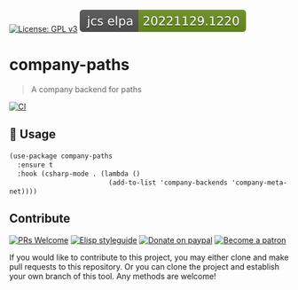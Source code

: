 [![License: GPL v3](https://img.shields.io/badge/License-GPL%20v3-blue.svg)](https://www.gnu.org/licenses/gpl-3.0)
[![JCS-ELPA](https://raw.githubusercontent.com/jcs-emacs/badges/master/elpa/v/company-paths.svg)](https://jcs-emacs.github.io/jcs-elpa/#/company-paths)

# company-paths
> A company backend for paths

[![CI](https://github.com/emacs-vs/company-paths/actions/workflows/test.yml/badge.svg)](https://github.com/emacs-vs/company-paths/actions/workflows/test.yml)

## 🔨 Usage

```elisp
(use-package company-paths
  :ensure t
  :hook (csharp-mode . (lambda ()
                         (add-to-list 'company-backends 'company-meta-net))))
```

## Contribute

[![PRs Welcome](https://img.shields.io/badge/PRs-welcome-brightgreen.svg)](http://makeapullrequest.com)
[![Elisp styleguide](https://img.shields.io/badge/elisp-style%20guide-purple)](https://github.com/bbatsov/emacs-lisp-style-guide)
[![Donate on paypal](https://img.shields.io/badge/paypal-donate-1?logo=paypal&color=blue)](https://www.paypal.me/jcs090218)
[![Become a patron](https://img.shields.io/badge/patreon-become%20a%20patron-orange.svg?logo=patreon)](https://www.patreon.com/jcs090218)

If you would like to contribute to this project, you may either
clone and make pull requests to this repository. Or you can
clone the project and establish your own branch of this tool.
Any methods are welcome!
